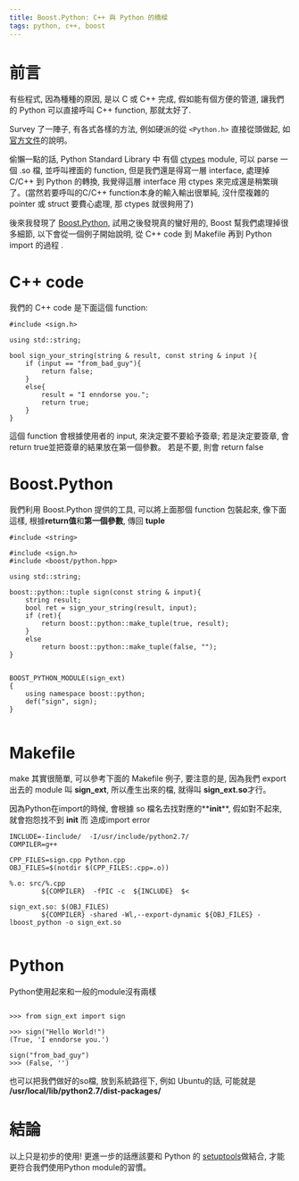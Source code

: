 ```yaml
---
title: Boost.Python: C++ 與 Python 的橋樑
tags: python, c++, boost
---
```


# 前言

有些程式, 因為種種的原因, 是以 C 或 C++ 完成, 假如能有個方便的管道, 讓我們的 Python 可以直接呼叫 C++ function, 那就太好了. 

Survey 了一陣子, 有各式各樣的方法, 例如硬派的從 `<Python.h>` 直接從頭做起, 如[官方文件](http://docs.python.org/2/extending/extending.html)的說明。 

偷懶一點的話, Python Standard Library 中 有個 [ctypes](http://docs.python.org/2/library/ctypes.html) module, 可以 parse 一個 .so 檔, 並呼叫裡面的 function, 但是我們還是得寫一層 interface, 處理掉 C/C++ 到 Python 的轉換, 我覺得這層 interface 用 ctypes 來完成還是稍繁瑣了。(當然若要呼叫的C/C++ function本身的輸入輸出很單純, 沒什麼複雜的 pointer 或 struct 要費心處理, 那 ctypes 就很夠用了)

後來我發現了 [Boost.Python](http://www.boost.org/doc/libs/1_55_0/libs/python/doc/index.html), 試用之後發現真的蠻好用的, Boost 幫我們處理掉很多細節, 以下會從一個例子開始說明, 從 C++ code 到 Makefile 再到 Python import 的過程 .

# C++ code

我們的 C++ code 是下面這個 function:

~~~{.cpp}
#include <sign.h>

using std::string;

bool sign_your_string(string & result, const string & input ){
    if (input == "from_bad_guy"){
        return false;
    }   
    else{
        result = "I enndorse you.";
        return true;
    }   
}
~~~

這個 function 會根據使用者的 input, 來決定要不要給予簽章; 若是決定要簽章, 會return true並把簽章的結果放在第一個參數。
若是不要, 則會 return false


# Boost.Python

我們利用 Boost.Python 提供的工具, 可以將上面那個 function 包裝起來, 像下面這樣, 根據**return值**和**第一個參數**,
傳回 **tuple**

~~~{.cpp}
#include <string>

#include <sign.h>
#include <boost/python.hpp>

using std::string;

boost::python::tuple sign(const string & input){
    string result;
    bool ret = sign_your_string(result, input);
    if (ret){
        return boost::python::make_tuple(true, result);
    }
    else
        return boost::python::make_tuple(false, "");
}


BOOST_PYTHON_MODULE(sign_ext)
{
    using namespace boost::python;
    def("sign", sign);
}


~~~

# Makefile

make 其實很簡單, 可以參考下面的 Makefile 例子, 要注意的是, 因為我們 export 出去的 module 叫 **sign_ext**, 所以產生出來的檔, 就得叫 **sign_ext.so**才行。

因為Python在import的時候, 會根據 so 檔名去找對應的**__init__**, 假如對不起來, 就會抱怨找不到 **__init__** 而 造成import error 


~~~{.makefile}
INCLUDE=-Iinclude/  -I/usr/include/python2.7/
COMPILER=g++

CPP_FILES=sign.cpp Python.cpp
OBJ_FILES=$(notdir $(CPP_FILES:.cpp=.o))

%.o: src/%.cpp
        ${COMPILER}  -fPIC -c  ${INCLUDE}  $< 

sign_ext.so: $(OBJ_FILES)
        ${COMPILER} -shared -Wl,--export-dynamic ${OBJ_FILES} -lboost_python -o sign_ext.so


~~~


# Python

Python使用起來和一般的module沒有兩樣

~~~{.python}

>>> from sign_ext import sign

>>> sign("Hello World!")
(True, 'I enndorse you.')

sign("from_bad_guy")
>>> (False, '')
~~~

也可以把我們做好的so檔, 放到系統路徑下, 例如 Ubuntu的話, 可能就是 **/usr/local/lib/python2.7/dist-packages/**


# 結論

以上只是初步的使用! 更進一步的話應該要和 Python 的 [setuptools](https://pypi.python.org/pypi/setuptools)做結合, 才能更符合我們使用Python module的習慣。




 
